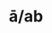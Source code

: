 ---
title: ā/ab
meaning: from, away from
ch: [nine, thirteen, mt, mt8thru9, 7r, 24rv]
pos: preposition
di: (takes ablative)
laudio: ../assets/audio/a_ab-laudio.mp3
haudio: ../assets/audio/a_ab-haudio.mp3
diaudio: ../assets/audio/ab_a-diaudio.mp3
eaudio: ../assets/audio/ab_a-eaudio.mp3
faudio:
sixms: A
six: y
---